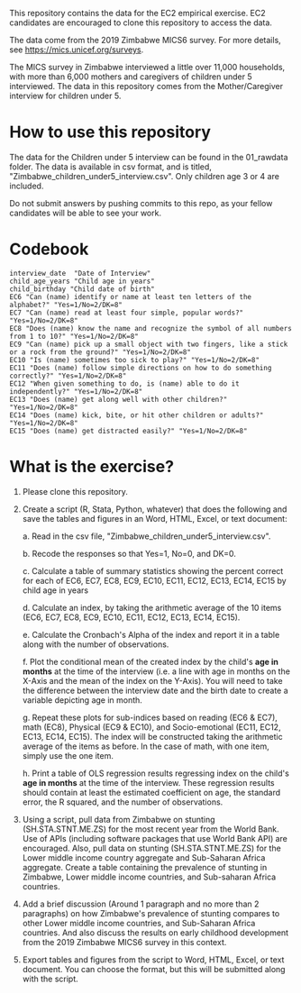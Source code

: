 This repository contains the data for the EC2 empirical exercise.  EC2 candidates are encouraged to clone this repository to access the data.

The data come from the 2019 Zimbabwe MICS6 survey.  For more details, see https://mics.unicef.org/surveys.

The MICS survey in Zimbabwe interviewed a little over 11,000 households, with more than 6,000 mothers and caregivers of children under 5 interviewed.  The data in this repository comes from the Mother/Caregiver interview for children under 5.  

# How to use this repository

The data for the Children under 5 interview can be found in the 01_rawdata folder.  The data is available in csv format, and is titled, "Zimbabwe_children_under5_interview.csv".  Only children age 3 or 4 are included.

Do not submit answers by pushing commits to this repo, as your fellow candidates will be able to see your work.

# Codebook



    interview_date  "Date of Interview"
    child_age_years "Child age in years"
    child_birthday "Child date of birth"
    EC6 "Can (name) identify or name at least ten letters of the alphabet?" "Yes=1/No=2/DK=8"
    EC7 "Can (name) read at least four simple, popular words?" "Yes=1/No=2/DK=8"
    EC8 "Does (name) know the name and recognize the symbol of all numbers from 1 to 10?" "Yes=1/No=2/DK=8"
    EC9 "Can (name) pick up a small object with two fingers, like a stick or a rock from the ground?" "Yes=1/No=2/DK=8"
    EC10 "Is (name) sometimes too sick to play?" "Yes=1/No=2/DK=8"
    EC11 "Does (name) follow simple directions on how to do something correctly?" "Yes=1/No=2/DK=8"
    EC12 "When given something to do, is (name) able to do it independently?" "Yes=1/No=2/DK=8"
    EC13 "Does (name) get along well with other children?" "Yes=1/No=2/DK=8"
    EC14 "Does (name) kick, bite, or hit other children or adults?" "Yes=1/No=2/DK=8"
    EC15 "Does (name) get distracted easily?" "Yes=1/No=2/DK=8"

# What is the exercise?

1. Please clone this repository.

2. Create a script (R, Stata, Python, whatever) that does the following and save the tables and figures in an Word, HTML, Excel, or text document:
  
    a. Read in the csv file, "Zimbabwe_children_under5_interview.csv".  
  
    b. Recode the responses so that Yes=1, No=0, and DK=0.  
  
    c. Calculate a table of summary statistics showing the percent correct for each of EC6, EC7, EC8, EC9, EC10, EC11, EC12, EC13, EC14, EC15 by child age in years 
  
    d. Calculate an index, by taking the arithmetic average of the 10 items (EC6, EC7, EC8, EC9, EC10, EC11, EC12, EC13, EC14, EC15).  
  
    e. Calculate the Cronbach's Alpha of the index and report it in a table along with the number of observations.  
  
    f. Plot the conditional mean of the created index by the child's **age in months** at the time of the interview (i.e. a line with age in months on the X-Axis and the mean of the index on the Y-Axis). You will need to take the difference between the interview date and the birth date to create a variable depicting age in month.
    
    g. Repeat these plots for sub-indices based on reading (EC6 & EC7), math (EC8), Physical (EC9 & EC10), and Socio-emotional (EC11, EC12, EC13, EC14, EC15).  The index will be constructed taking the arithmetic average of the items as before. In the case of math, with one item, simply use the one item.
  
    h. Print a table of OLS regression results regressing index on the child's **age in months** at the time of the interview.  These regression results should contain at least the estimated coefficient on age, the standard error, the R squared, and the number of observations.

3. Using a script, pull data from Zimbabwe on stunting (SH.STA.STNT.ME.ZS) for the most recent year from the World Bank.  Use of APIs (including software packages that use World Bank API) are encouraged.  Also, pull data on stunting (SH.STA.STNT.ME.ZS) for the Lower middle income country aggregate and Sub-Saharan Africa aggregate.  Create a table containing the prevalence of stunting in Zimbabwe, Lower middle income countries, and Sub-saharan Africa countries.

4. Add a brief discussion (Around 1 paragraph and no more than 2 paragraphs) on how Zimbabwe's prevalence of stunting compares to other Lower middle income countries, and Sub-Saharan Africa countries.  And also discuss the results on early childhood development from the 2019 Zimbabwe MICS6 survey in this context.

5. Export tables and figures from the script to Word, HTML, Excel, or text document.  You can choose the format, but this will be submitted along with the script.


